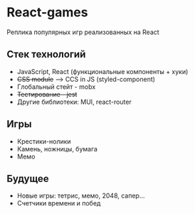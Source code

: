 # React-games
Реплика популярных игр реализованных на React

## Стек технологий
- JavaScript, React (функциональные компоненты + хуки)
- ~~CSS module~~ --> CCS in JS (styled-component)
- Глобальный стейт - mobx
- ~~Тестирование - jest~~
- Другие библиотеки: MUI, react-router

## Игры
- Крестики-нолики
- Камень, ножницы, бумага
- Мемо

## Будущее
- Новые игры: тетрис, мемо, 2048, сапер...
- Счетчики времени и побед